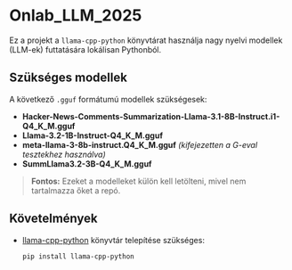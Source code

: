 # Onlab_LLM_2025

Ez a projekt a `llama-cpp-python` könyvtárat használja nagy nyelvi modellek (LLM-ek) futtatására lokálisan Pythonból.

## Szükséges modellek

A következő `.gguf` formátumú modellek szükségesek:

- **Hacker-News-Comments-Summarization-Llama-3.1-8B-Instruct.i1-Q4_K_M.gguf**
- **Llama-3.2-1B-Instruct-Q4_K_M.gguf**
- **meta-llama-3-8b-instruct.Q4_K_M.gguf** *(kifejezetten a G-eval tesztekhez használva)*
- **SummLlama3.2-3B-Q4_K_M.gguf**

> **Fontos:** Ezeket a modelleket külön kell letölteni, mivel nem tartalmazza őket a repó.

## Követelmények

- [llama-cpp-python](https://github.com/abetlen/llama-cpp-python) könyvtár telepítése szükséges:
  
  ```bash
  pip install llama-cpp-python

